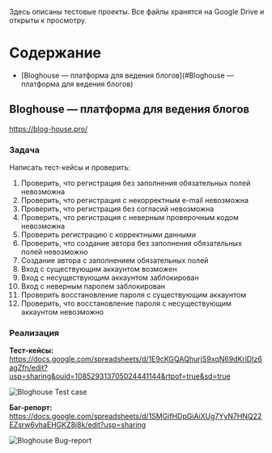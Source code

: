 Здесь описаны тестовые проекты. Все файлы хранятся на Google Drive и открыты к просмотру.
# Содержание
- [Bloghouse — платформа для ведения блогов](#Bloghouse — платформа для ведения блогов)

## Bloghouse — платформа для ведения блогов
https://blog-house.pro/
### Задача
Написать тест-кейсы и проверить:
1. Проверить, что регистрация без заполнения обязательных полей невозможна
2. Проверить, что регистрация с некорректным e-mail невозможна
3. Проверить, что регистрация без согласий невозможна
4. Проверить, что регистрация с неверным проверочным кодом невозможна
5. Проверить регистрацию с корректными данными
6. Проверить, что создание автора без заполнения обязательных полей невозможно
7. Создание автора с заполнением обязательных полей
8. Вход с существующим аккаунтом возможен
9. Вход с несуществующим аккаунтом заблокирован
10. Вход с неверным паролем заблокирован
11. Проверить восстановление пароля с существующим аккаунтом
12. Проверить, что восстановление пароля с несуществующим аккаунтом невозможно

### Реализация

**Тест-кейсы:**
https://docs.google.com/spreadsheets/d/1E9cKGQAQhurjS9xqN69dKriDIz6agZfn/edit?usp=sharing&ouid=108529313705024441144&rtpof=true&sd=true

![Bloghouse  Test case](https://user-images.githubusercontent.com/89230342/178154064-d4dcb472-7041-4e5a-9b2d-9a88d3cb0e12.png)

**Баг-репорт:**
https://docs.google.com/spreadsheets/d/1SMGifHDpGiAiXUg7YyN7HNQ22EZsrw6vhaEHGKZ8j8k/edit?usp=sharing

![Bloghouse  Bug-report](https://user-images.githubusercontent.com/89230342/178154068-37c686e3-11eb-4ba7-8c26-da9b9d9dc3db.png)

